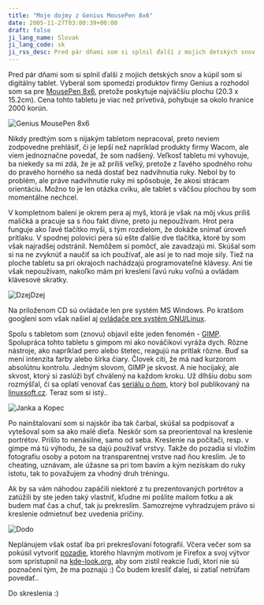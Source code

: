 ```yaml
---
title: "Moje dojmy z Genius MousePen 8x6"
date: 2005-11-27T03:00:39+00:00
draft: false
ji_lang_name: Slovak
ji_lang_code: sk
ji_rss_desc: Pred pár dňami som si splnil ďalší z mojich detských snov a kúpil som si digitálny tablet.
---
```


Pred pár dňami som si splnil ďalší z mojich detských snov a kúpil som si digitálny tablet. 
Vyberal som spomedzi produktov firmy Genius a rozhodol som sa pre [MousePen 8x6][1], pretože poskytuje najväčšiu plochu (20.3 x 15.2cm). 
Cena tohto tabletu je viac než prívetivá, pohybuje sa okolo hranice 2000 korún.

![Genius MousePen 8x6](tablet.jpg)

Nikdy predtým som s nijakým tabletom nepracoval, preto neviem zodpovedne prehlásiť, či je lepší než napríklad produkty firmy Wacom, ale viem jednoznačne povedať, že som nadšený. 
Veľkosť tabletu mi vyhovuje, ba niekedy sa mi zdá, že je až príliš veľký, pretože z ľavého spodného rohu do pravého horného sa nedá dostať bez nadvihnutia ruky. 
Nebol by to problém, ale práve nadvihnutie ruky mi spôsobuje, že akosi strácam orientáciu. 
Možno to je len otázka cviku, ale tablet s väčšou plochou by som momentálne nechcel.

V kompletnom balení je okrem pera aj myš, ktorá je však na môj vkus príliš maličká a pracuje sa s ňou fakt divne, preto ju nepoužívam. 
Hrot pera funguje ako ľavé tlačítko myši, s tým rozdielom, že dokáže snímať úroveň prítlaku. 
V spodnej polovici pera sú ešte ďalšie dve tlačítka, ktoré by som však najradšej odstránil. 
Nemôžem si pomôcť, ale zavadzajú mi. 
Skúšal som si na ne zvyknúť a naučiť sa ich používať, ale asi je to nad moje sily. 
Tiež na ploche tabletu sa pri okrajoch nachádzajú programovateľné klávesy. 
Ani tie však nepoužívam, nakoľko mám pri kreslení ľavú ruku voľnú a ovládam klávesové skratky.

![DzejDzej](jj.jpg)

Na priloženom CD sú ovládače len pre systém MS Windows. 
Po kratšom googlení som však našiel aj [ovládače pre systém GNU/Linux][2].

Spolu s tabletom som (znovu) objavil ešte jeden fenomén - [GIMP][3]. 
Spolupráca tohto tabletu s gimpom mi ako nováčikovi vyráža dych. 
Rôzne nástroje, ako napríklad pero alebo štetec, reagujú na prítlak rôzne. 
Buď sa mení intenzita farby alebo šírka čiary. 
Človek cíti, že má nad kurzorom absolútnu kontrolu. 
Jedným slovom, GIMP je skvost. 
A nie hocijaký, ale skvost, ktorý si zaslúži byť chválený na každom kroku. 
Už dlhšiu dobu som rozmýšľal, či sa oplatí venovať čas [seriálu o ňom][4], ktorý bol publikovaný na [linuxsoft.cz][5]. 
Teraz som si istý..

![Janka a Kopec](jankaakopec.jpg)

Po nainštalovaní som si najskôr iba tak čarbal, skúšal sa podpisovať a vytešoval som sa ako malé dieťa. 
Neskôr som sa preorientoval na kreslenie portrétov. 
Prišlo to nenásilne, samo od seba. 
Kreslenie na počítači, resp. v gimpe má tú výhodu, že sa dajú používať vrstvy. 
Takže do pozadia si vložím fotografiu osoby a potom na transparentnej vrstve nad ňou kreslím. 
Je to cheating, uznávam, ale úžasne sa pri tom bavím a kým nezískam do ruky istotu, tak to považujem za vhodný druh tréningu.

Ak by sa vám náhodou zapáčili niektoré z tu prezentovaných portrétov a zatúžili by ste jeden taký vlastniť, kľudne mi pošlite mailom fotku a ak budem mať čas a chuť, tak ju prekreslím. 
Samozrejme vyhradzujem právo si kreslenie odmietnuť bez uvedenia príčiny.

![Dodo](dodo.jpg)

Neplánujem však ostať iba pri prekresľovaní fotografií. 
Včera večer som sa pokúsil vytvoriť [pozadie][6], ktorého hlavným motívom je Firefox a svoj výtvor som sprístupnil na [kde-look.org][7], aby som zistil reakcie ľudí, ktorí nie sú poznačení tým, že ma poznajú :) 
Čo budem kresliť ďalej, si zatiaľ netrúfam povedať..

Do skreslenia :)

[1]: http://www.geniusnet.com.tw/product/product-1.asp?pdtno=483
[2]: http://www.stud.fit.vutbr.cz/~xhorak28/index.php?page=WizardPen_Driver
[3]: https://www.gimp.org
[4]: http://www.linuxsoft.cz/article.php?id_article=195
[5]: http://www.linuxsoft.cz
[6]: firefox.jpg
[7]: https://www.kde-look.org/content/show.php?content=31763